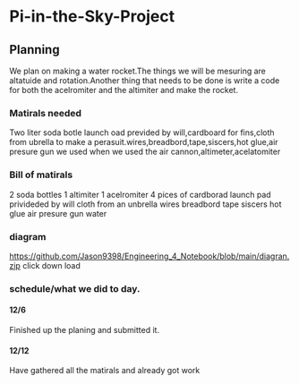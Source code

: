 # Pi-in-the-Sky-Project
## Planning
We plan on making a water rocket.The things we will be mesuring are altatuide and rotation.Another thing that needs to be done is write a code for both the acelromiter and the altimiter and make the rocket. 
### Matirals needed 
Two liter soda botle launch oad previded by will,cardboard for fins,cloth from ubrella to make a perasuit.wires,breadbord,tape,siscers,hot glue,air presure gun we used when we used the air cannon,altimeter,acelatomiter 
### Bill of matirals 
2 soda bottles
1 altimiter
1 acelromiter
4 pices of cardborad
launch pad privideded by will
cloth from an unbrella
wires
breadbord
tape
siscers
hot glue
air presure gun
water
### diagram
https://github.com/Jason9398/Engineering_4_Notebook/blob/main/diagran.zip
click down load
### schedule/what we did to day.
#### 12/6
Finished up the planing and submitted it.

#### 12/12
Have gathered all the matirals and already got work





































































